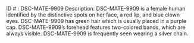 ID # : DSC-MATE-9909
Description: DSC-MATE-9909 is a female human identified by the distinctive spots on her face, a red lip, and blue clown eyes. DSC-MATE-9909 has green hair which is usually placed in a purple cap. DSC-MATE-9909’s forehead features two-colored bands, which are always visible. DSC-MATE-9909 is frequently seen wearing a silver chain.